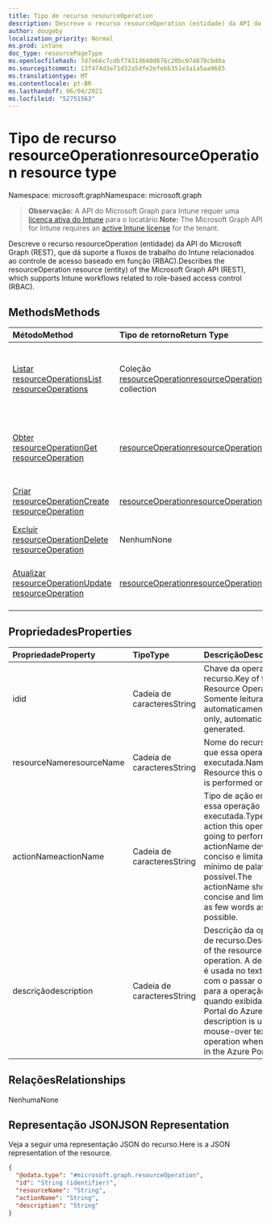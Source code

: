 ```yaml
---
title: Tipo de recurso resourceOperation
description: Descreve o recurso resourceOperation (entidade) da API do Microsoft Graph (REST), que dá suporte a fluxos de trabalho do Intune relacionados ao controle de acesso baseado em função (RBAC).
author: dougeby
localization_priority: Normal
ms.prod: intune
doc_type: resourcePageType
ms.openlocfilehash: 7d7e66c7cdbf7431d640d676c20bc074670cbd0a
ms.sourcegitcommit: 13f474d3e71d32a5dfe2efebb351e3a1a5aa9685
ms.translationtype: MT
ms.contentlocale: pt-BR
ms.lasthandoff: 06/04/2021
ms.locfileid: "52751563"
---
```

# <a name="resourceoperation-resource-type"></a><span data-ttu-id="913dd-103">Tipo de recurso resourceOperation</span><span class="sxs-lookup"><span data-stu-id="913dd-103">resourceOperation resource type</span></span>

<span data-ttu-id="913dd-104">Namespace: microsoft.graph</span><span class="sxs-lookup"><span data-stu-id="913dd-104">Namespace: microsoft.graph</span></span>

> <span data-ttu-id="913dd-105">**Observação:** A API do Microsoft Graph para Intune requer uma [licença ativa do Intune](https://go.microsoft.com/fwlink/?linkid=839381) para o locatário.</span><span class="sxs-lookup"><span data-stu-id="913dd-105">**Note:** The Microsoft Graph API for Intune requires an [active Intune license](https://go.microsoft.com/fwlink/?linkid=839381) for the tenant.</span></span>

<span data-ttu-id="913dd-106">Descreve o recurso resourceOperation (entidade) da API do Microsoft Graph (REST), que dá suporte a fluxos de trabalho do Intune relacionados ao controle de acesso baseado em função (RBAC).</span><span class="sxs-lookup"><span data-stu-id="913dd-106">Describes the resourceOperation resource (entity) of the Microsoft Graph API (REST), which supports Intune workflows related to role-based access control (RBAC).</span></span>

## <a name="methods"></a><span data-ttu-id="913dd-107">Methods</span><span class="sxs-lookup"><span data-stu-id="913dd-107">Methods</span></span>
|<span data-ttu-id="913dd-108">Método</span><span class="sxs-lookup"><span data-stu-id="913dd-108">Method</span></span>|<span data-ttu-id="913dd-109">Tipo de retorno</span><span class="sxs-lookup"><span data-stu-id="913dd-109">Return Type</span></span>|<span data-ttu-id="913dd-110">Descrição</span><span class="sxs-lookup"><span data-stu-id="913dd-110">Description</span></span>|
|:---|:---|:---|
|[<span data-ttu-id="913dd-111">Listar resourceOperations</span><span class="sxs-lookup"><span data-stu-id="913dd-111">List resourceOperations</span></span>](../api/intune-rbac-resourceoperation-list.md)|<span data-ttu-id="913dd-112">Coleção [resourceOperation](../resources/intune-rbac-resourceoperation.md)</span><span class="sxs-lookup"><span data-stu-id="913dd-112">[resourceOperation](../resources/intune-rbac-resourceoperation.md) collection</span></span>|<span data-ttu-id="913dd-113">Listar propriedades e relações dos objetos [resourceOperation](../resources/intune-rbac-resourceoperation.md).</span><span class="sxs-lookup"><span data-stu-id="913dd-113">List properties and relationships of the [resourceOperation](../resources/intune-rbac-resourceoperation.md) objects.</span></span>|
|[<span data-ttu-id="913dd-114">Obter resourceOperation</span><span class="sxs-lookup"><span data-stu-id="913dd-114">Get resourceOperation</span></span>](../api/intune-rbac-resourceoperation-get.md)|[<span data-ttu-id="913dd-115">resourceOperation</span><span class="sxs-lookup"><span data-stu-id="913dd-115">resourceOperation</span></span>](../resources/intune-rbac-resourceoperation.md)|<span data-ttu-id="913dd-116">Ler propriedades e relações do objeto [resourceOperation](../resources/intune-rbac-resourceoperation.md).</span><span class="sxs-lookup"><span data-stu-id="913dd-116">Read properties and relationships of the [resourceOperation](../resources/intune-rbac-resourceoperation.md) object.</span></span>|
|[<span data-ttu-id="913dd-117">Criar resourceOperation</span><span class="sxs-lookup"><span data-stu-id="913dd-117">Create resourceOperation</span></span>](../api/intune-rbac-resourceoperation-create.md)|[<span data-ttu-id="913dd-118">resourceOperation</span><span class="sxs-lookup"><span data-stu-id="913dd-118">resourceOperation</span></span>](../resources/intune-rbac-resourceoperation.md)|<span data-ttu-id="913dd-119">Criar um novo objeto [resourceOperation](../resources/intune-rbac-resourceoperation.md).</span><span class="sxs-lookup"><span data-stu-id="913dd-119">Create a new [resourceOperation](../resources/intune-rbac-resourceoperation.md) object.</span></span>|
|[<span data-ttu-id="913dd-120">Excluir resourceOperation</span><span class="sxs-lookup"><span data-stu-id="913dd-120">Delete resourceOperation</span></span>](../api/intune-rbac-resourceoperation-delete.md)|<span data-ttu-id="913dd-121">Nenhum</span><span class="sxs-lookup"><span data-stu-id="913dd-121">None</span></span>|<span data-ttu-id="913dd-122">Excluir um [resourceOperation](../resources/intune-rbac-resourceoperation.md)</span><span class="sxs-lookup"><span data-stu-id="913dd-122">Deletes a [resourceOperation](../resources/intune-rbac-resourceoperation.md).</span></span>|
|[<span data-ttu-id="913dd-123">Atualizar resourceOperation</span><span class="sxs-lookup"><span data-stu-id="913dd-123">Update resourceOperation</span></span>](../api/intune-rbac-resourceoperation-update.md)|[<span data-ttu-id="913dd-124">resourceOperation</span><span class="sxs-lookup"><span data-stu-id="913dd-124">resourceOperation</span></span>](../resources/intune-rbac-resourceoperation.md)|<span data-ttu-id="913dd-125">Atualizar as propriedades de um objeto [resourceOperation](../resources/intune-rbac-resourceoperation.md).</span><span class="sxs-lookup"><span data-stu-id="913dd-125">Update the properties of a [resourceOperation](../resources/intune-rbac-resourceoperation.md) object.</span></span>|

## <a name="properties"></a><span data-ttu-id="913dd-126">Propriedades</span><span class="sxs-lookup"><span data-stu-id="913dd-126">Properties</span></span>
|<span data-ttu-id="913dd-127">Propriedade</span><span class="sxs-lookup"><span data-stu-id="913dd-127">Property</span></span>|<span data-ttu-id="913dd-128">Tipo</span><span class="sxs-lookup"><span data-stu-id="913dd-128">Type</span></span>|<span data-ttu-id="913dd-129">Descrição</span><span class="sxs-lookup"><span data-stu-id="913dd-129">Description</span></span>|
|:---|:---|:---|
|<span data-ttu-id="913dd-130">id</span><span class="sxs-lookup"><span data-stu-id="913dd-130">id</span></span>|<span data-ttu-id="913dd-131">Cadeia de caracteres</span><span class="sxs-lookup"><span data-stu-id="913dd-131">String</span></span>|<span data-ttu-id="913dd-132">Chave da operação de recurso.</span><span class="sxs-lookup"><span data-stu-id="913dd-132">Key of the Resource Operation.</span></span> <span data-ttu-id="913dd-133">Somente leitura, gerada automaticamente.</span><span class="sxs-lookup"><span data-stu-id="913dd-133">Read-only, automatically generated.</span></span>|
|<span data-ttu-id="913dd-134">resourceName</span><span class="sxs-lookup"><span data-stu-id="913dd-134">resourceName</span></span>|<span data-ttu-id="913dd-135">Cadeia de caracteres</span><span class="sxs-lookup"><span data-stu-id="913dd-135">String</span></span>|<span data-ttu-id="913dd-136">Nome do recurso em que essa operação é executada.</span><span class="sxs-lookup"><span data-stu-id="913dd-136">Name of the Resource this operation is performed on.</span></span>|
|<span data-ttu-id="913dd-137">actionName</span><span class="sxs-lookup"><span data-stu-id="913dd-137">actionName</span></span>|<span data-ttu-id="913dd-138">Cadeia de caracteres</span><span class="sxs-lookup"><span data-stu-id="913dd-138">String</span></span>|<span data-ttu-id="913dd-139">Tipo de ação em que essa operação será executada.</span><span class="sxs-lookup"><span data-stu-id="913dd-139">Type of action this operation is going to perform.</span></span> <span data-ttu-id="913dd-140">O actionName deve ser conciso e limitado ao mínimo de palavras possível.</span><span class="sxs-lookup"><span data-stu-id="913dd-140">The actionName should be concise and limited to as few words as possible.</span></span>|
|<span data-ttu-id="913dd-141">descrição</span><span class="sxs-lookup"><span data-stu-id="913dd-141">description</span></span>|<span data-ttu-id="913dd-142">Cadeia de caracteres</span><span class="sxs-lookup"><span data-stu-id="913dd-142">String</span></span>|<span data-ttu-id="913dd-143">Descrição da operação de recurso.</span><span class="sxs-lookup"><span data-stu-id="913dd-143">Description of the resource operation.</span></span> <span data-ttu-id="913dd-144">A descrição é usada no texto exibido com o passar o mouse para a operação quando exibida no Portal do Azure.</span><span class="sxs-lookup"><span data-stu-id="913dd-144">The description is used in mouse-over text for the operation when shown in the Azure Portal.</span></span>|

## <a name="relationships"></a><span data-ttu-id="913dd-145">Relações</span><span class="sxs-lookup"><span data-stu-id="913dd-145">Relationships</span></span>
<span data-ttu-id="913dd-146">Nenhuma</span><span class="sxs-lookup"><span data-stu-id="913dd-146">None</span></span>

## <a name="json-representation"></a><span data-ttu-id="913dd-147">Representação JSON</span><span class="sxs-lookup"><span data-stu-id="913dd-147">JSON Representation</span></span>
<span data-ttu-id="913dd-148">Veja a seguir uma representação JSON do recurso.</span><span class="sxs-lookup"><span data-stu-id="913dd-148">Here is a JSON representation of the resource.</span></span>
<!-- {
  "blockType": "resource",
  "keyProperty": "id",
  "@odata.type": "microsoft.graph.resourceOperation"
}
-->
``` json
{
  "@odata.type": "#microsoft.graph.resourceOperation",
  "id": "String (identifier)",
  "resourceName": "String",
  "actionName": "String",
  "description": "String"
}
```




